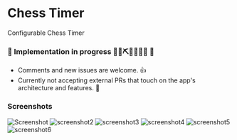 # Chess Timer

Configurable Chess Timer

### 🚧 Implementation in progress 👷‍♀️⛏👷🔧️👷🔧 🚧

- Comments and new issues are welcome. 👍 
- Currently not accepting external PRs that touch on the app's architecture and features. 🛑 

### Screenshots
![Screenshot](https://i.imgur.com/aKUNR1m.png) 
![screenshot2](https://i.imgur.com/wKaR03B.png)
![screenshot3](https://i.imgur.com/CO3ZaWY.png)
![screenshot4](https://i.imgur.com/KgPzPu1.png)
![screenshot5](https://i.imgur.com/PCRVcfl.png)
![screenshot6](https://i.imgur.com/CZxZpNg.png)